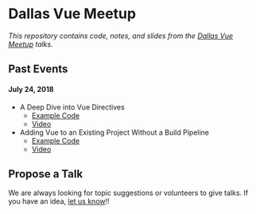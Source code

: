 # Dallas Vue Meetup

_This repository contains code, notes, and slides from the [Dallas Vue Meetup][meetup-link] talks._

## Past Events
#### July 24, 2018
- A Deep Dive into Vue Directives
	- [Example Code](./20180724-directives-deep-dive)
	- [Video](https://youtu.be/zzN6s8i5zFI)
- Adding Vue to an Existing Project Without a Build Pipeline
	- [Example Code](./20180724-existing-project-integration)
	- [Video](https://youtu.be/T3nlYgnxRNo)

## Propose a Talk
We are always looking for topic suggestions or volunteers to give talks. If you have an idea, [let us know][propose-talk]!!


<!-- Links -->
[meetup-link]:https://www.meetup.com/Dallas-Vue-Meetup
[propose-talk]:https://www.meetup.com/messages/?new_convo=true&member_id=256135994&name=Tim+Waite
